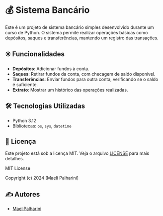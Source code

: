 # 💰 Sistema Bancário 

Este é um projeto de sistema bancário simples desenvolvido durante um curso de Python. O sistema permite realizar operações básicas como depósitos, saques e transferências, mantendo um registro das transações.

## ✳️ Funcionalidades

- **Depósitos**: Adicionar fundos à conta.
- **Saques**: Retirar fundos da conta, com checagem de saldo disponível.
- **Transferências**: Enviar fundos para outra conta, verificando se o saldo é suficiente.
- **Extrato**: Mostrar um histórico das operações realizadas.

## 🛠️ Tecnologias Utilizadas

- Python 3.12
- Bibliotecas: `os`, `sys`, `datetime`

## 📄 Licença

Este projeto está sob a licença MIT. Veja o arquivo [LICENSE](LICENSE) para mais detalhes.

MIT License

Copyright (c) 2024 [Maeli Palharini]

## ✍️ Autores

- [MaeliPalharini](https://github.com/MaeliPalharini)





